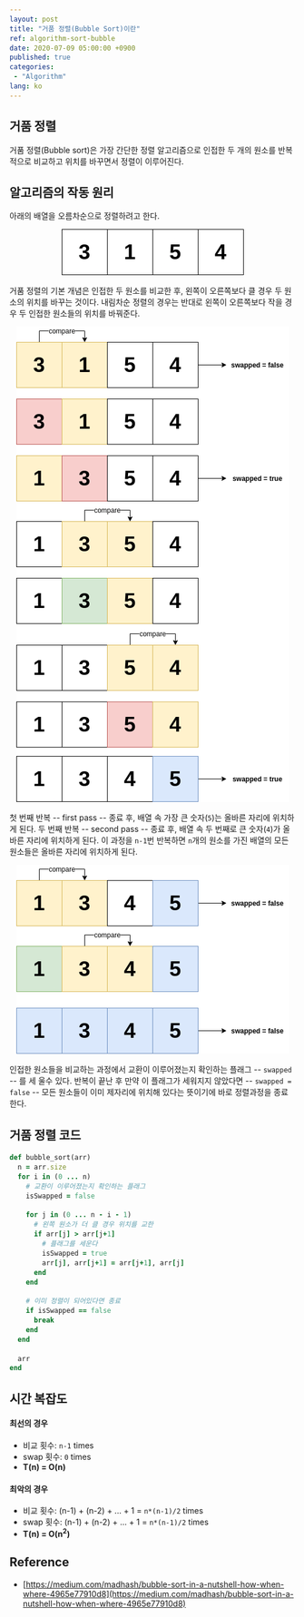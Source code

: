 ```yaml
---
layout: post
title: "거품 정렬(Bubble Sort)이란"
ref: algorithm-sort-bubble
date: 2020-07-09 05:00:00 +0900
published: true
categories:
 - "Algorithm"
lang: ko
---
```


## 거품 정렬
거품 정렬(Bubble sort)은 가장 간단한 정렬 알고리즘으로 인접한 두 개의 원소를 반복적으로 비교하고 위치를 바꾸면서
정렬이 이루어진다. 

<div class="divider"></div>

## 알고리즘의 작동 원리

아래의 배열을 오름차순으로 정렬하려고 한다.

<div style="text-align: center">
<img src="assets/images/algorithm/sorting/bubble1.png"><br>
</div>

거품 정렬의 기본 개념은 인접한 두 원소를 비교한 후, 왼쪽이 오른쪽보다 클 경우 두 원소의 위치를 바꾸는 것이다. 
내림차순 정렬의 경우는 반대로 왼쪽이 오른쪽보다 작을 경우 두 인접한 원소들의 위치를 바꿔준다.

<div style="text-align: center">
<img src="assets/images/algorithm/sorting/bubble2.png"><br>
</div>

첫 번째 반복 -- first pass -- 종료 후, 배열 속 가장 큰 숫자(`5`)는 올바른 자리에 위치하게 된다.
두 번째 반복 -- second pass -- 종료 후, 배열 속 두 번째로 큰 숫자(`4`)가 올바른 자리에 위치하게 된다.
이 과정을 `n-1`번 반복하면 `n`개의 원소를 가진 배열의 모든 원소들은 올바른 자리에 위치하게 된다.

<div style="text-align: center">
<img src="assets/images/algorithm/sorting/bubble3.png"><br>
</div>

인접한 원소들을 비교하는 과정에서 교환이 이루어졌는지 확인하는 플래그 -- `swapped` -- 를 세 울수 있다. 반복이 끝난 후 만약 이 플래그가 세워지지 않았다면 -- `swapped = false` -- 모든 원소들이 이미 제자리에 위치해 있다는 뜻이기에 바로 정렬과정을 종료한다.

<div class="divider"></div>

## 거품 정렬 코드

```rb
def bubble_sort(arr)
  n = arr.size
  for i in (0 ... n)
    # 교환이 이루어졌는지 확인하는 플래그
    isSwapped = false

    for j in (0 ... n - i - 1)
      # 왼쪽 원소가 더 클 경우 위치를 교한
      if arr[j] > arr[j+1]   
        # 플래그를 세운다
        isSwapped = true
        arr[j], arr[j+1] = arr[j+1], arr[j]
      end
    end

    # 이미 정렬이 되어있다면 종료
    if isSwapped == false
      break
    end
  end

  arr
end
```

<div class="divider"></div>

## 시간 복잡도

#### 최선의 경우
- 비교 횟수: `n-1` times
- swap 횟수: `0` times
- <b>T(n) = O(n)</b>

#### 최악의 경우
- 비교 횟수: (n-1) + (n-2) + ... + 1 = `n*(n-1)/2` times
- swap 횟수: (n-1) + (n-2) + ... + 1 = `n*(n-1)/2` times
- <b>T(n) = O(n<sup>2</sup>)</b>

<div class="divider"></div>

## Reference
- [https://medium.com/madhash/bubble-sort-in-a-nutshell-how-when-where-4965e77910d8](https://medium.com/madhash/bubble-sort-in-a-nutshell-how-when-where-4965e77910d8)
